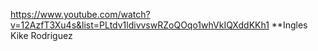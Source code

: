 https://www.youtube.com/watch?v=12AzfT3Xu4s&list=PLtdv1ldivvswRZoQOqo1whVkIQXddKKh1
**Ingles Kike Rodriguez